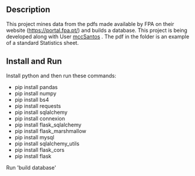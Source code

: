 

## Description
This project mines data from the pdfs made available by FPA on their website (https://portal.fpa.pt/) and builds a database.
This project is being developed along with User [mccSantos](https://github.com/mccSantos) .
The pdf in the folder is an example of a standard Statistics sheet.
## Install and Run
Install python and then run these commands:
- pip install pandas
- pip install numpy
- pip install bs4
- pip install requests
- pip install sqlalchemy
- pip install connexion
- pip install flask_sqlalchemy
- pip install flask_marshmallow
- pip install mysql
- pip install sqlalchemy_utils	
- pip install flask_cors
- pip install flask

Run 'build database'
